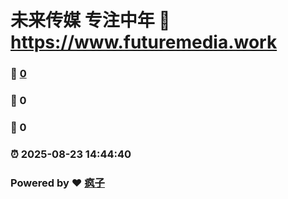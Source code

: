 # 未来传媒 专注中年 :link: https://www.futuremedia.work 
### :page_facing_up: [0](https://www.futuremedia.work/tag.html) 
### :speech_balloon: 0 
### :hibiscus: 0 
### :alarm_clock: 2025-08-23 14:44:40 
### Powered by :heart: [疯子](https://github.com/granthuang999/Gmeek)
